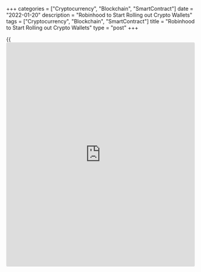 +++
categories = ["Cryptocurrency", "Blockchain", "SmartContract"]
date = "2022-01-20"
description = "Robinhood to Start Rolling out Crypto Wallets"
tags = ["Cryptocurrency", "Blockchain", "SmartContract"]
title = "Robinhood to Start Rolling out Crypto Wallets"
type = "post"
+++

{{<iframe id="large-banner" src="https://www.bounty.group/#slide=20.0" width="100%" height="600" scrolling="no" style="border: 0px solid rgb(216, 221, 230); border-radius: 3px;">}}

Jan 20 (Reuters) - Robinhood Markets Inc is rolling out [crypto wallet](https://www.playgroundfx.com/blog/crypto-wallet-with-free-coins/)s
to a 1,000 users, allowing them to send and receive cryptocurrencies
through their brokerage accounts, the company said in a blog post on
Thursday.

The Menlo Park-based online brokerage had laid out plans to begin
testing cryptocurrency wallets last year, with the aim of a broader
rollout in 2022.

Out of nearly 1.6 million people on a waitlist for the [crypto wallet](https://www.playgroundfx.com/blog/crypto-wallet-with-free-coins/),
the top 1,000 selected can now exchange their crypto from Robinhood with
external [crypto wallet](https://www.playgroundfx.com/blog/crypto-wallet-with-free-coins/)s.

The new feature also connects holders of the digital asset to the
[blockchain](https://www.letsplayfx.com/blog/trade-forex-with-bitcoin/) ecosystem.

Beta testers will have a [daily](https://www.fintecher.org/2020/03/03/forex-trading-daily-strategy/) limit of $2,999 in total withdrawals and
10 transactions, and will need to enable two-factor authentication, the
company said.

Robinhood, which benefited from a boom in retail trading during the
pandemic, expects to expand the program to 10,000 customers by March.

Its customers have long asked for [crypto wallet](https://www.playgroundfx.com/blog/crypto-wallet-with-free-coins/)s, which allow broader
participation in [blockchain](https://www.letsplayfx.com/blog/trade-forex-with-bitcoin/)-based ecosystems, such as buying virtual
assets like non-fungible tokens (NTFs) on the Ethereum network.

The company is slated to report fourth-quarter earnings on Jan. 27.

_Reporting by Mehnaz Yasmin in Bengaluru; Editing by Devika Syamnath_

_Source:[Reuters][1]_

   1. /geturl/index/ebb313ada14975822fefb8d9070ad4395fd05ec5/